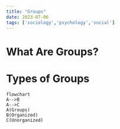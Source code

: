 ```yaml
---
title: "Groups"
date: 2023-07-06
tags: ['sociology','psychology','social']
---
```


# What Are Groups?


# Types of Groups
```mermaid
flowchart 
A-->B
A-->C
A(Groups)
B(Organized)
C(Unorganized)
```


